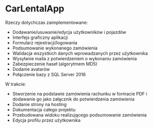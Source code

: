 # CarLentalApp

Rzeczy dotychczas zaimplementowane:

- Dodawanie/usuwanie/edycja użytkowników i pojazdów
- Interfejs graficzny aplikacji
- Formularz rejestracji/logowania
- Podsumowanie wykonanego zamówienia
- Walidacja wszystkich danych wprowadzanych przez użytkownika
- Wysyłanie maila z potwierdzeniem o wykonaniu zamówienia
- Zabezpieczenie haseł (algorytmem MD5) 
- Dodanie avatarów
- Połączenie bazy z SQL Server 2016


W trakcie:

- Stworzenie na podstawie zamówienia rachunku w formacie PDF i dodawanie go jako załącznik do potwierdzenia zamówienia
- Dodanie strony na hosting
- Dokumentacja całego projektu
- Przebudowana widoku realizującego podsumowanie zamówienia
- Edycja profilu przez użytkownika
